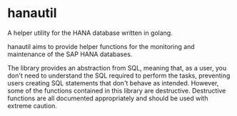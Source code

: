 # hanautil

A helper utility for the HANA database written in golang.

hanautil aims to provide helper functions for the monitoring and maintenance
of the SAP HANA databases.

The library provides an abstraction from SQL, meaning that, as a user, you
don't need to understand the SQL required to perform the tasks, preventing
users creating SQL statements that don't behave as intended. However,
some of the functions contained in this library are destructive. Destructive
functions are all documented appropriately and should be used with extreme
caution.
